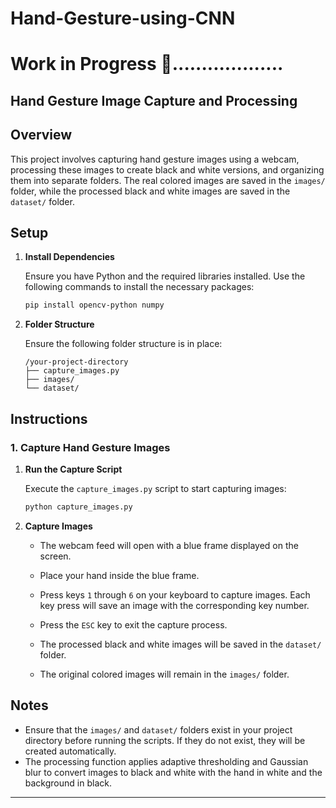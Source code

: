 # Hand-Gesture-using-CNN
# Work in Progress 🚧...................

## Hand Gesture Image Capture and Processing

## Overview

This project involves capturing hand gesture images using a webcam, processing these images to create black and white versions, and organizing them into separate folders. The real colored images are saved in the `images/` folder, while the processed black and white images are saved in the `dataset/` folder.

## Setup

1. **Install Dependencies**

   Ensure you have Python and the required libraries installed. Use the following commands to install the necessary packages:

   ```sh
   pip install opencv-python numpy
   ```

2. **Folder Structure**

   Ensure the following folder structure is in place:

   ```
   /your-project-directory
   ├── capture_images.py
   ├── images/
   └── dataset/
   ```

## Instructions

### 1. Capture Hand Gesture Images

1. **Run the Capture Script**

   Execute the `capture_images.py` script to start capturing images:

   ```sh
   python capture_images.py
   ```

2. **Capture Images**

   - The webcam feed will open with a blue frame displayed on the screen.
   - Place your hand inside the blue frame.
   - Press keys `1` through `6` on your keyboard to capture images. Each key press will save an image with the corresponding key number.
   - Press the `ESC` key to exit the capture process.

   - The processed black and white images will be saved in the `dataset/` folder.
   - The original colored images will remain in the `images/` folder.

## Notes

- Ensure that the `images/` and `dataset/` folders exist in your project directory before running the scripts. If they do not exist, they will be created automatically.
- The processing function applies adaptive thresholding and Gaussian blur to convert images to black and white with the hand in white and the background in black.

---